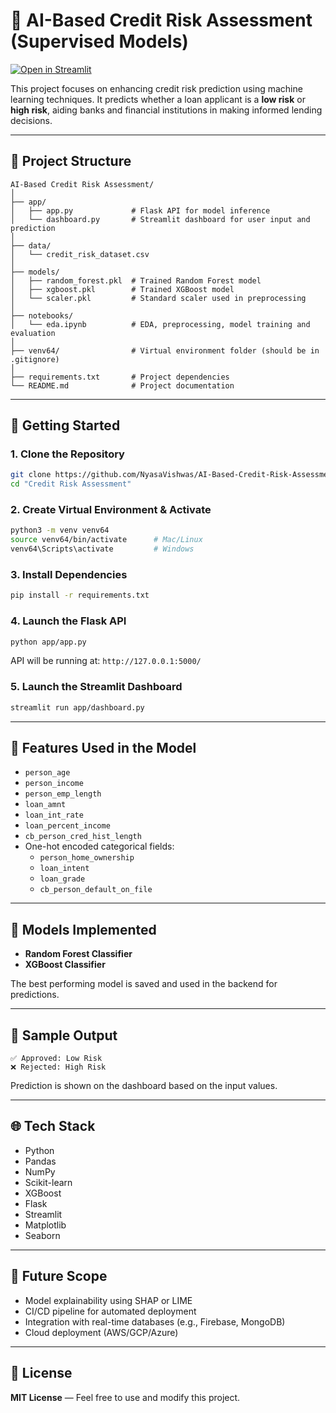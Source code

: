# 🧠 AI-Based Credit Risk Assessment (Supervised Models)

[![Open in Streamlit](https://static.streamlit.io/badges/streamlit_badge_black_white.svg)](https://credit-risk-assess.streamlit.app)

This project focuses on enhancing credit risk prediction using machine learning techniques. It predicts whether a loan applicant is a **low risk** or **high risk**, aiding banks and financial institutions in making informed lending decisions.

---

## 📂 Project Structure

```
AI-Based Credit Risk Assessment/
│
├── app/
│   ├── app.py             # Flask API for model inference
│   └── dashboard.py       # Streamlit dashboard for user input and prediction
│
├── data/
│   └── credit_risk_dataset.csv
│
├── models/
│   ├── random_forest.pkl  # Trained Random Forest model
│   ├── xgboost.pkl        # Trained XGBoost model
│   └── scaler.pkl         # Standard scaler used in preprocessing
│
├── notebooks/
│   └── eda.ipynb          # EDA, preprocessing, model training and evaluation
│
├── venv64/                # Virtual environment folder (should be in .gitignore)
│
├── requirements.txt       # Project dependencies
└── README.md              # Project documentation
```

---

## 🚀 Getting Started

### 1. Clone the Repository
```bash
git clone https://github.com/NyasaVishwas/AI-Based-Credit-Risk-Assessment
cd "Credit Risk Assessment"
```

### 2. Create Virtual Environment & Activate
```bash
python3 -m venv venv64
source venv64/bin/activate      # Mac/Linux
venv64\Scripts\activate         # Windows
```

### 3. Install Dependencies
```bash
pip install -r requirements.txt
```

### 4. Launch the Flask API
```bash
python app/app.py
```
API will be running at: `http://127.0.0.1:5000/`

### 5. Launch the Streamlit Dashboard
```bash
streamlit run app/dashboard.py
```

---

## 🧾 Features Used in the Model
- `person_age`
- `person_income`
- `person_emp_length`
- `loan_amnt`
- `loan_int_rate`
- `loan_percent_income`
- `cb_person_cred_hist_length`
- One-hot encoded categorical fields:
  - `person_home_ownership`
  - `loan_intent`
  - `loan_grade`
  - `cb_person_default_on_file`

---

## 🤖 Models Implemented
- **Random Forest Classifier**
- **XGBoost Classifier**

The best performing model is saved and used in the backend for predictions.

---

## 🎯 Sample Output
```
✅ Approved: Low Risk
❌ Rejected: High Risk
```
Prediction is shown on the dashboard based on the input values.

---

## 🌐 Tech Stack
- Python
- Pandas
- NumPy
- Scikit-learn
- XGBoost
- Flask
- Streamlit
- Matplotlib
- Seaborn

---

## 📌 Future Scope
- Model explainability using SHAP or LIME
- CI/CD pipeline for automated deployment
- Integration with real-time databases (e.g., Firebase, MongoDB)
- Cloud deployment (AWS/GCP/Azure)

---

## 📜 License
**MIT License** — Feel free to use and modify this project.

